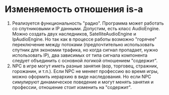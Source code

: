 # Изменяемость отношения is-a
1. Реализуется функциональность "радио". Программа может работать со спутниковыми и IP данными. Допустим, есть класс AudioEngine.
Можно создать двух наследников, SatelliteAudioEngine и IpAudioEngine. Но так как в процессе работы возможно "горячее"
переключение между потоками (предпочтительно использовать спутник для экономии трафика, но когда сигнал пропадает, нужно
использовать IP), два зависимых от типа сигнала компонента следует объединить с основной логикой отношением "содержит".
2. NPC в игре могут иметь разные занятия (вор, торговец, стражник, горожанин, и т.п.). Если NPC не меняет профессию
во время игры, можно оформить иерархию в виде наследования. Но если NPC симулируют динамическое поведение и могут менять
занятия и профессии, отношение стоит изменить на "содержит".